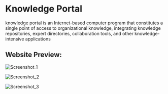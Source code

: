 # Knowledge Portal
knowledge portal is an Internet-based computer program that constitutes a single point of access to organizational knowledge, integrating knowledge repositories, expert directories, collaboration tools, and other knowledge-intensive applications

## Website Preview:

![Screenshot_1](https://user-images.githubusercontent.com/29921692/58579230-380b8700-8268-11e9-8116-5a61d4ccf778.png)

![Screenshot_2](https://user-images.githubusercontent.com/29921692/58579312-62f5db00-8268-11e9-86f9-a52f81d7c15b.png)

![Screenshot_3](https://user-images.githubusercontent.com/29921692/58579394-96d10080-8268-11e9-98f1-ee56df930697.png)




